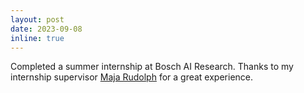 ```yaml
---
layout: post
date: 2023-09-08
inline: true
---
```


<!-- Our work on predicting cell fates using MARGARET is out. Checkout the preprint [here](https://www.biorxiv.org/content/10.1101/2021.10.22.465455v1) -->
Completed a summer internship at Bosch AI Research. Thanks to my internship supervisor [Maja Rudolph](http://maja-rita-rudolph.com/) for a great experience.